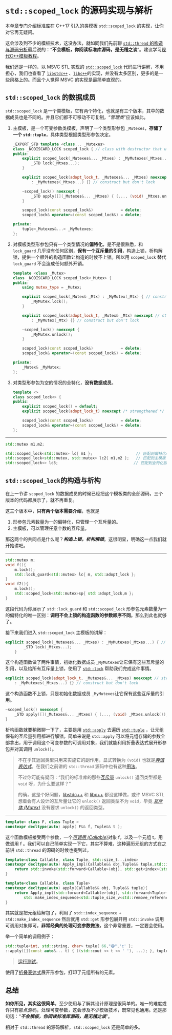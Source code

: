 # `std::scoped_lock` 的源码实现与解析

本单章专门介绍标准库在 C++17 引入的类模板 `std::scoped_lock` 的实现，让你对它再无疑问。

这会涉及到不少的模板技术，这没办法，就如同我们先前聊 [`std::thread` 的构造与源码分析](01thread的构造与源码解析.md)最后说的：“**不会模板，你阅读标准库源码，是无稽之谈**”。建议学习[现代C++模板教程](https://mq-b.github.io/Modern-Cpp-templates-tutorial/)。

我们还是一样的，以 MSVC STL 实现的 [`std::scoped_lock`](https://github.com/microsoft/STL/blob/8e2d724cc1072b4052b14d8c5f81a830b8f1d8cb/stl/inc/mutex#L476-L528) 代码进行讲解，不用担心，我们也查看了 [`libstdc++`](https://github.com/gcc-mirror/gcc/blob/7a01cc711f33530436712a5bfd18f8457a68ea1f/libstdc%2B%2B-v3/include/std/mutex#L743-L802) 、[`libc++`](https://github.com/llvm/llvm-project/blob/7ac7d418ac2b16fd44789dcf48e2b5d73de3e715/libcxx/include/mutex#L424-L488)的实现，并没有太多区别，更多的是一些风格上的。而且个人觉得 MSVC 的实现是最简单直观的。

## `std::scoped_lock` 的数据成员

`std::scoped_lock` 是一个类模板，它有两个特化，也就是有三个版本，其中的数据成员也是不同的。并且它们都不可移动不可复制，“*管理类*”应该如此。

1. 主模板，是一个可变参数类模板，声明了一个类型形参包 `_Mutexes`，**存储了一个 `std::tuple`**，具体类型根据类型形参包决定。

   ```cpp
   _EXPORT_STD template <class... _Mutexes>
   class _NODISCARD_LOCK scoped_lock { // class with destructor that unlocks mutexes
   public:
       explicit scoped_lock(_Mutexes&... _Mtxes) : _MyMutexes(_Mtxes...) { // construct and lock
           _STD lock(_Mtxes...);
       }
   
       explicit scoped_lock(adopt_lock_t, _Mutexes&... _Mtxes) noexcept // strengthened
           : _MyMutexes(_Mtxes...) {} // construct but don't lock
   
       ~scoped_lock() noexcept {
           _STD apply([](_Mutexes&... _Mtxes) { (..., (void) _Mtxes.unlock()); }, _MyMutexes);
       }
   
       scoped_lock(const scoped_lock&)            = delete;
       scoped_lock& operator=(const scoped_lock&) = delete;
   
   private:
       tuple<_Mutexes&...> _MyMutexes;
   };
   ```

2. 对模板类型形参包只有一个类型情况的**偏特化**，是不是很熟悉，和 `lock_guard` 几乎没有任何区别，**保有一个互斥量的引用**，构造上锁，析构解锁，提供一个额外的构造函数让构造的时候不上锁。所以用 `scoped_lock` 替代 `lock_guard` 不会造成任何额外开销。

   ```cpp
   template <class _Mutex>
   class _NODISCARD_LOCK scoped_lock<_Mutex> {
   public:
       using mutex_type = _Mutex;
   
       explicit scoped_lock(_Mutex& _Mtx) : _MyMutex(_Mtx) { // construct and lock
           _MyMutex.lock();
       }
   
       explicit scoped_lock(adopt_lock_t, _Mutex& _Mtx) noexcept // strengthened
           : _MyMutex(_Mtx) {} // construct but don't lock
   
       ~scoped_lock() noexcept {
           _MyMutex.unlock();
       }
   
       scoped_lock(const scoped_lock&)            = delete;
       scoped_lock& operator=(const scoped_lock&) = delete;
   
   private:
       _Mutex& _MyMutex;
   };
   ```

3. 对类型形参包为空的情况的全特化，**没有数据成员**。

   ```cpp
   template <>
   class scoped_lock<> {
   public:
       explicit scoped_lock() = default;
       explicit scoped_lock(adopt_lock_t) noexcept /* strengthened */ {}
   
       scoped_lock(const scoped_lock&)            = delete;
       scoped_lock& operator=(const scoped_lock&) = delete;
   };
   ```

---

```cpp
std::mutex m1,m2;

std::scoped_lock<std::mutex> lc{ m1 };                   // 匹配到偏特化版本  保有一个 std::mutex&
std::scoped_lock<std::mutex, std::mutex> lc2{ m1,m2 };   // 匹配到主模板     保有一个 std::tuple<std::mutex&,std::mutex&>
std::scoped_lock<> lc3;                                 // 匹配到全特化版本  空
```

## `std::scoped_lock`的构造与析构

在上一节讲 `scoped_lock` 的数据成员的时候已经把这个模板类的全部源码，三个版本的代码都展示了，就不再重复。

这三个版本中，**只有两个版本需要介绍**，也就是

1. 形参包元素数量为一的偏特化，只管理一个互斥量的。
2. 主模板，可以管理任意个数的互斥量。

那这两个的共同点是什么呢？***构造上锁，析构解锁***。这很明显，明确这一点我们就开始讲吧。

---

```cpp
std::mutex m;
void f(){
    m.lock();
    std::lock_guard<std::mutex> lc{ m, std::adopt_lock };
}
void f2(){
    m.lock();
    std::scoped_lock<std::mutex>sp{ std::adopt_lock,m };
}
```

这段代码为你展示了 `std::lock_guard` 和 `std::scoped_lock` 形参包元素数量为一的偏特化的唯一区别：**调用不会上锁的构造函数的参数顺序不同**。那么到此也就够了。

接下来我们进入 `std::scoped_lock`  主模板的讲解：

```cpp
explicit scoped_lock(_Mutexes&... _Mtxes) : _MyMutexes(_Mtxes...) { // construct and lock
        _STD lock(_Mtxes...);
    }
```

这个构造函数做了两件事情，初始化数据成员 `_MyMutexes`让它保有这些互斥量的引用，以及给所有互斥量上锁，使用了 [`std::lock`](https://zh.cppreference.com/w/cpp/thread/lock) 帮助我们完成这件事情。

```cpp
explicit scoped_lock(adopt_lock_t, _Mutexes&... _Mtxes) noexcept // strengthened
    : _MyMutexes(_Mtxes...) {} // construct but don't lock
```

这个构造函数不上锁，只是初始化数据成员 `_MyMutexes`让它保有这些互斥量的引用。

```cpp
~scoped_lock() noexcept {
    _STD apply([](_Mutexes&... _Mtxes) { (..., (void) _Mtxes.unlock()); }, _MyMutexes);
}
```

析构函数就要稍微聊一下了，主要是用 [`std::apply`](https://zh.cppreference.com/w/cpp/utility/apply) 去遍历 [`std::tuple`](https://zh.cppreference.com/w/cpp/utility/tuple) ，让元组保有的互斥量引用都进行解锁。简单来说是 `std::apply` 可以将元组存储的参数全部拿出，用于调用这个可变参数的可调用对象，我们就能利用折叠表达式展开形参包并对其调用 `unlock()`。

> 不在乎其返回类型只用来实施它的副作用，显式转换为 `(void)` 也就是[*弃值表达式*](https://zh.cppreference.com/w/cpp/language/expressions#.E5.BC.83.E5.80.BC.E8.A1.A8.E8.BE.BE.E5.BC.8F)。在我们之前讲的 `std::thread` 源码中也有这种[用法](https://github.com/microsoft/STL/blob/8e2d724cc1072b4052b14d8c5f81a830b8f1d8cb/stl/inc/thread#L82)。
>
> 不过你可能有疑问：“我们的标准库的那些[互斥量](https://zh.cppreference.com/w/cpp/thread#.E4.BA.92.E6.96.A5) `unlock()` 返回类型都是 `void` 呀，为什么要这样？”
>
> 的确，这是个好问题，[libstdc++](https://github.com/gcc-mirror/gcc/blob/7a01cc711f33530436712a5bfd18f8457a68ea1f/libstdc%2B%2B-v3/include/std/mutex#L757-L758) 和 [libc++](https://github.com/llvm/llvm-project/blob/7ac7d418ac2b16fd44789dcf48e2b5d73de3e715/libcxx/include/mutex#L472-L475) 都没这样做，或许 MSVC STL 想着会有人设计的互斥量让它的 `unlock()` 返回类型不为 `void`，毕竟 [*互斥体* *(Mutex)*](https://zh.cppreference.com/w/cpp/named_req/Mutex) 没有要求 `unlock()` 的返回类型。

---

```cpp
template< class F, class Tuple >
constexpr decltype(auto) apply( F&& f, Tuple&& t );
```

这个函数模板接受两个参数，一个[*可调用* *(Callable)*](https://zh.cppreference.com/w/cpp/named_req/Callable)对象 f，以及一个元组 t，用做调用 f 。我们可以自己简单实现一下它，其实不算难，这种遍历元组的方式在之前讲 `std::thread` 的源码的时候也提到过。

```cpp
template<class Callable, class Tuple, std::size_t...index>
constexpr decltype(auto) Apply_impl(Callable&& obj,Tuple&& tuple,std::index_sequence<index...>){
    return std::invoke(std::forward<Callable>(obj), std::get<index>(std::forward<Tuple>(tuple))...);
}

template<class Callable, class Tuple>
constexpr decltype(auto) apply(Callable&& obj, Tuple&& tuple){
    return Apply_impl(std::forward<Callable>(obj), std::forward<Tuple>(tuple),
        std::make_index_sequence<std::tuple_size_v<std::remove_reference_t<Tuple>>>{});
}
```

其实就是把元组给解包了，利用了 `std::index_sequence` + `std::make_index_sequence` 然后就用 `std::get` 形参包展开用 `std::invoke` 调用可调用对象即可，**非常经典的处理可变参数做法**，这个非常重要，一定要会使用。

举一个简单的调用例子：

```cpp
std::tuple<int, std::string, char> tuple{ 66,"😅",'c' };
::apply([](const auto&... t) { ((std::cout << t << ' '), ...); }, tuple);
```

> [运行测试](https://godbolt.org/z/n4aKo4xbr)。

使用了[折叠表达式](https://zh.cppreference.com/w/cpp/language/fold)展开形参包，打印了元组所有的元素。

## 总结

**如你所见，其实这很简单**。至少使用与了解其设计原理是很简单的。唯一的难度或许只有那点源码，处理可变参数，这会涉及不少模板技术，既常见也通用。还是那句话：“***不会模板，你阅读标准库源码，是无稽之谈***”。

相对于 `std::thread` 的源码解析，`std::scoped_lock` 还是简单的多。
